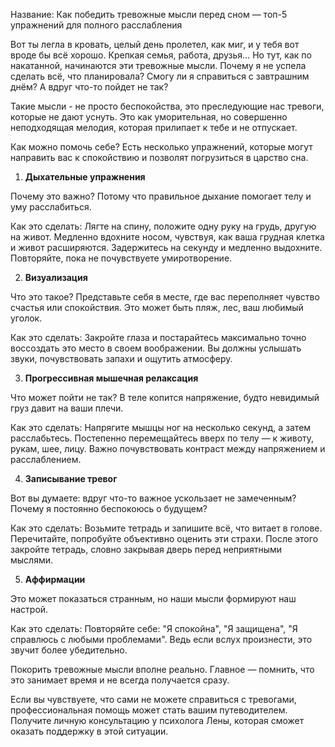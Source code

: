 Название: Как победить тревожные мысли перед сном — топ-5 упражнений для полного расслабления

Вот ты легла в кровать, целый день пролетел, как миг, и у тебя вот вроде бы всё хорошо. Крепкая семья, работа, друзья… Но тут, как по накатанной, начинаются эти тревожные мысли. Почему я не успела сделать всё, что планировала? Смогу ли я справиться с завтрашним днём? А вдруг что-то пойдет не так?

Такие мысли - не просто беспокойства, это преследующие нас тревоги, которые не дают уснуть. Это как уморительная, но совершенно неподходящая мелодия, которая прилипает к тебе и не отпускает.

Как можно помочь себе? Есть несколько упражнений, которые могут направить вас к спокойствию и позволят погрузиться в царство сна.

1. **Дыхательные упражнения**

Почему это важно? Потому что правильное дыхание помогает телу и уму расслабиться. 

Как это сделать: Лягте на спину, положите одну руку на грудь, другую на живот. Медленно вдохните носом, чувствуя, как ваша грудная клетка и живот расширяются. Задержитесь на секунду и медленно выдохните. Повторяйте, пока не почувствуете умиротворение.

2. **Визуализация**

Что это такое? Представьте себя в месте, где вас переполняет чувство счастья или спокойствия. Это может быть пляж, лес, ваш любимый уголок.

Как это сделать: Закройте глаза и постарайтесь максимально точно воссоздать это место в своем воображении. Вы должны услышать звуки, почувствовать запахи и ощутить атмосферу.

3. **Прогрессивная мышечная релаксация**

Что может пойти не так? В теле копится напряжение, будто невидимый груз давит на ваши плечи.

Как это сделать: Напрягите мышцы ног на несколько секунд, а затем расслабьтесь. Постепенно перемещайтесь вверх по телу — к животу, рукам, шее, лицу. Важно почувствовать контраст между напряжением и расслаблением.

4. **Записывание тревог**

Вот вы думаете: вдруг что-то важное ускользает не замеченным? Почему я постоянно беспокоюсь о будущем?

Как это сделать: Возьмите тетрадь и запишите всё, что витает в голове. Перечитайте, попробуйте объективно оценить эти страхи. После этого закройте тетрадь, словно закрывая дверь перед неприятными мыслями.

5. **Аффирмации**

Это может показаться странным, но наши мысли формируют наш настрой.

Как это сделать: Повторяйте себе: "Я спокойна", "Я защищена", "Я справлюсь с любыми проблемами". Ведь если вслух произнести, это звучит более убедительно.

Покорить тревожные мысли вполне реально. Главное — помнить, что это занимает время и не всегда получается сразу.

Если вы чувствуете, что сами не можете справиться с тревогами, профессиональная помощь может стать вашим путеводителем. Получите личную консультацию у психолога Лены, которая сможет оказать поддержку в этой ситуации.